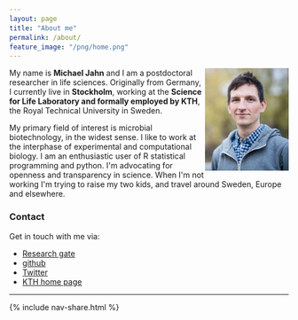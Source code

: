 ```yaml
---
layout: page
title: "About me"
permalink: /about/
feature_image: "/png/home.png"
---
```


<img src="/png/pic2_small.png" width="30%" align="right"/>

My name is **Michael Jahn** and I am a postdoctoral researcher in life sciences. Originally from Germany, I currently live in **Stockholm**, working at the **Science for Life Laboratory and formally employed by KTH**, the Royal Technical University in Sweden.

My primary field of interest is microbial biotechnology, in the widest sense. I like to work at the interphase of experimental and computational biology. I am an enthusiastic user of R statistical programming and python. I'm advocating for openness and transparency in science. When I'm not working I'm trying to raise my two kids, and travel around Sweden, Europe and elsewhere.

### Contact

Get in touch   with me via:

- [Research gate](https://www.researchgate.net/profile/Michael_Jahn)
- [github](https://github.com/m-jahn/)
- [Twitter](https://twitter.com/mich_jahn)
- [KTH home page](https://www.kth.se/profile/mjahn)

-----

{% include nav-share.html %}